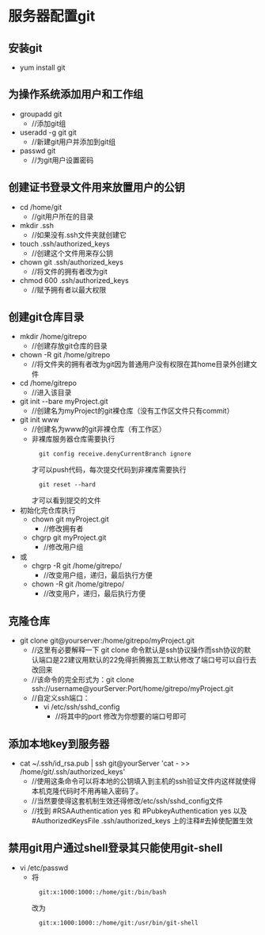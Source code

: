 # 服务器配置git
## 安装git
  - yum install git
## 为操作系统添加用户和工作组
  - groupadd git
    - //添加git组
  - useradd -g git git
    - //新建git用户并添加到git组
  - passwd git
    - //为git用户设置密码
## 创建证书登录文件用来放置用户的公钥
  - cd /home/git
    - //git用户所在的目录
  - mkdir .ssh
    - //如果没有.ssh文件夹就创建它
  - touch .ssh/authorized_keys
    - //创建这个文件用来存公钥
  - chown git .ssh/authorized_keys
    - //将文件的拥有者改为git
  - chmod 600 .ssh/authorized_keys
    - //赋予拥有者以最大权限
## 创建git仓库目录
  - mkdir /home/gitrepo
    - //创建存放git仓库的目录
  - chown -R git /home/gitrepo
    - //将文件夹的拥有者改为git因为普通用户没有权限在其home目录外创建文件
  - cd /home/gitrepo
    - //进入该目录
  - git init --bare myProject.git
    - //创建名为myProject的git裸仓库（没有工作区文件只有commit）
  - git init www
    - //创建名为www的git非裸仓库（有工作区）
    - 非裸库服务器仓库需要执行
      ```
        git config receive.denyCurrentBranch ignore
      ```
      才可以push代码，每次提交代码到非裸库需要执行
      ```
        git reset --hard
      ```
        才可以看到提交的文件
  - 初始化完仓库执行
    - chown git myProject.git
      - //修改拥有者
    - chgrp git myProject.git
      - //修改用户组
  - 或
    - chgrp -R git /home/gitrepo/
      - //改变用户组，递归，最后执行方便
    - chown -R git /home/gitrepo/
      - //改变用户，递归，最后执行方便

## 克隆仓库
  - git clone git@yourserver:/home/gitrepo/myProject.git
    - //这里有必要解释一下 git clone 命令默认是ssh协议操作而ssh协议的默认端口是22建议用默认的22免得折腾搬瓦工默认修改了端口号可以自行去改回来
    - //该命令的完全形式为：git clone ssh://username@yourServer:Port/home/gitrepo/myProject.git
    - //自定义ssh端口：
      - vi /etc/ssh/sshd_config
        - //将其中的port 修改为你想要的端口号即可
## 添加本地key到服务器
  - cat ~/.ssh/id_rsa.pub | ssh git@yourServer 'cat - >> /home/git/.ssh/authorized_keys'
    - //使用这条命令可以将本地的公钥填入到主机的ssh验证文件内这样就使得本机克隆代码时不用再输入密码了。
    - //当然要使得这套机制生效还得修改/etc/ssh/sshd_config文件
    - //找到 #RSAAuthentication yes 和  #PubkeyAuthentication yes 以及#AuthorizedKeysFile      .ssh/authorized_keys 上的注释#去掉使配置生效
## 禁用git用户通过shell登录其只能使用git-shell
  - vi /etc/passwd
    - 将
      ```
        git:x:1000:1000::/home/git:/bin/bash
      ```
      改为
      ```
        git:x:1000:1000::/home/git:/usr/bin/git-shell
      ```
